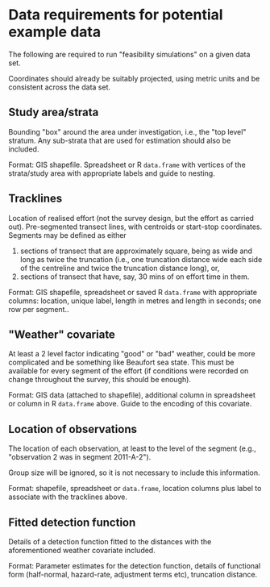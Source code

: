 # Data requirements for potential example data

The following are required to run "feasibility simulations" on a given data set.

Coordinates should already be suitably projected, using metric units and be consistent across the data set.

## Study area/strata

Bounding "box" around the area under investigation, i.e., the "top level" stratum. Any sub-strata that are used for estimation should also be included.

Format: GIS shapefile. Spreadsheet or R `data.frame` with vertices of the strata/study area with appropriate labels and guide to nesting.

## Tracklines

Location of realised effort (not the survey design, but the effort as carried out). Pre-segmented transect lines, with centroids or start-stop coordinates. Segments may be defined as either

1. sections of transect that are approximately square, being as wide and long as twice the truncation (i.e., one truncation distance wide each side of the centreline and twice the truncation distance long), or,
2. sections of transect that have, say, 30 mins of on effort time in them.

Format: GIS shapefile, spreadsheet or saved R `data.frame` with appropriate columns: location, unique label, length in metres and length in seconds; one row per segment..

## "Weather" covariate

At least a 2 level factor indicating "good" or "bad" weather, could be more complicated and be something like Beaufort sea state. This must be available for every segment of the effort (if conditions were recorded on change throughout the survey, this should be enough).

Format: GIS data (attached to shapefile), additional column in spreadsheet or column in R `data.frame` above. Guide to the encoding of this covariate.

## Location of observations

The location of each observation, at least to the level of the segment (e.g., "observation 2 was in segment 2011-A-2").

Group size will be ignored, so it is not necessary to include this information.

Format: shapefile, spreadsheet or `data.frame`, location columns plus label to associate with the tracklines above.


## Fitted detection function

Details of a detection function fitted to the distances with the aforementioned weather covariate included.

Format: Parameter estimates for the detection function, details of functional form (half-normal, hazard-rate, adjustment terms etc), truncation distance.



